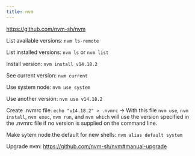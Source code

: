 ```yaml
---
title: nvm
---
```


https://github.com/nvm-sh/nvm

List available versions: `nvm ls-remote`

List installed versions: `nvm ls` or `nvm list`

Install version: `nvm install v14.18.2`

See current version: `nvm current`

Use system node: `nvm use system`

Use another version: `nvm use v14.18.2`

Create .nvmrc file: `echo "v14.18.2" > .nvmrc` -> With this file `nvm use`, `nvm install`, `nvm exec`, `nvm run`, and `nvm which` will use the version specified in the .nvmrc file if no version is supplied on the command line.

Make sytem node the default for new shells: `nvm alias default system`

Upgrade nvm: https://github.com/nvm-sh/nvm#manual-upgrade
